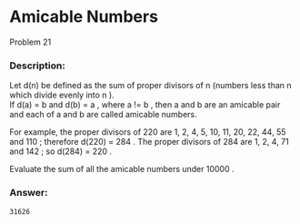 # Amicable Numbers
Problem 21
### Description:
Let d(n)
 be defined as the sum of proper divisors of n
 (numbers less than n
 which divide evenly into n
).  
If d(a) = b
 and d(b) = a
, where a != b
, then a
 and b
 are an amicable pair and each of a
 and b
 are called amicable numbers.

For example, the proper divisors of 220
 are 1, 2, 4, 5, 10, 11, 20, 22, 44, 55
 and 110
; therefore d(220) = 284
. The proper divisors of 284
 are 1, 2, 4, 71
 and 142
; so d(284) = 220
.

Evaluate the sum of all the amicable numbers under 10000
.

### Answer:
```
31626
```